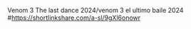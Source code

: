 Venom 3 The last dance 2024/venom 3 el ultimo baile 2024
#https://shortlinkshare.com/a-sl/9gXl6onowr
